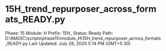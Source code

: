 # 15H_trend_repurposer_across_formats_READY.py

Phase: 15
Module: H
Prefix: 15H_
Status: Ready
Path: D:\MAGIC\scripts\phase15\module_H\15H_trend_repurposer_across_formats_READY.py
Last Updated: July 28, 2025 5:14 PM (GMT+5:30)